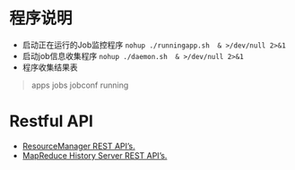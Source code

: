 # 程序说明

* 启动正在运行的Job监控程序  ` nohup ./runningapp.sh  & >/dev/null 2>&1 `
* 启动job信息收集程序  ` nohup ./daemon.sh  & >/dev/null 2>&1 `
* 程序收集结果表 

> apps 
> jobs
> jobconf
> running

# Restful API

* [ResourceManager REST API’s.](http://hadoop.apache.org/docs/current/hadoop-yarn/hadoop-yarn-site/ResourceManagerRest.html)
* [MapReduce History Server REST API’s.](http://hadoop.apache.org/docs/current/hadoop-mapreduce-client/hadoop-mapreduce-client-hs/HistoryServerRest.html#Job_API)

